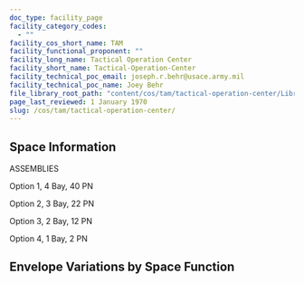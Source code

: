 ```yaml
---
doc_type: facility_page
facility_category_codes:
  - ""
facility_cos_short_name: TAM
facility_functional_proponent: ""
facility_long_name: Tactical Operation Center
facility_short_name: Tactical-Operation-Center
facility_technical_poc_email: joseph.r.behr@usace.army.mil
facility_technical_poc_name: Joey Behr
file_library_root_path: "content/cos/tam/tactical-operation-center/Library/"
page_last_reviewed: 1 January 1970
slug: /cos/tam/tactical-operation-center/
---
```


## Space Information

ASSEMBLIES

Option 1, 4 Bay, 40 PN

Option 2, 3 Bay, 22 PN

Option 3, 2 Bay, 12 PN

Option 4, 1 Bay, 2 PN

## Envelope Variations by Space Function
